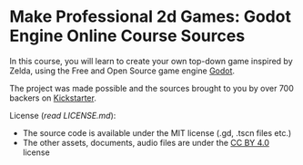 # Make Professional 2d Games: Godot Engine Online Course Sources

In this course, you will learn to create your own top-down game inspired by Zelda, using the Free and Open Source game engine [Godot](https://godotengine.org/).

The project was made possible and the sources brought to you by over 700 backers on [Kickstarter](https://www.kickstarter.com/projects/gdquest/make-professional-2d-games-godot-engine-online-cou).

License (_read LICENSE.md_):

- The source code is available under the MIT license (.gd, .tscn files etc.)
- The other assets, documents, audio files are under the [CC BY 4.0](https://creativecommons.org/licenses/by/4.0/) license